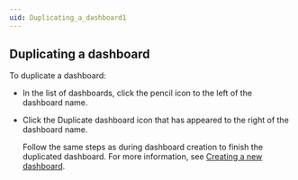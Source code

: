 ```yaml
---
uid: Duplicating_a_dashboard1
---
```


## Duplicating a dashboard

To duplicate a dashboard:

- In the list of dashboards, click the pencil icon to the left of the dashboard name.

- Click the Duplicate dashboard icon that has appeared to the right of the dashboard name.

    Follow the same steps as during dashboard creation to finish the duplicated dashboard.     For more information, see [Creating a new dashboard](Creating_a_new_dashboard.md).

